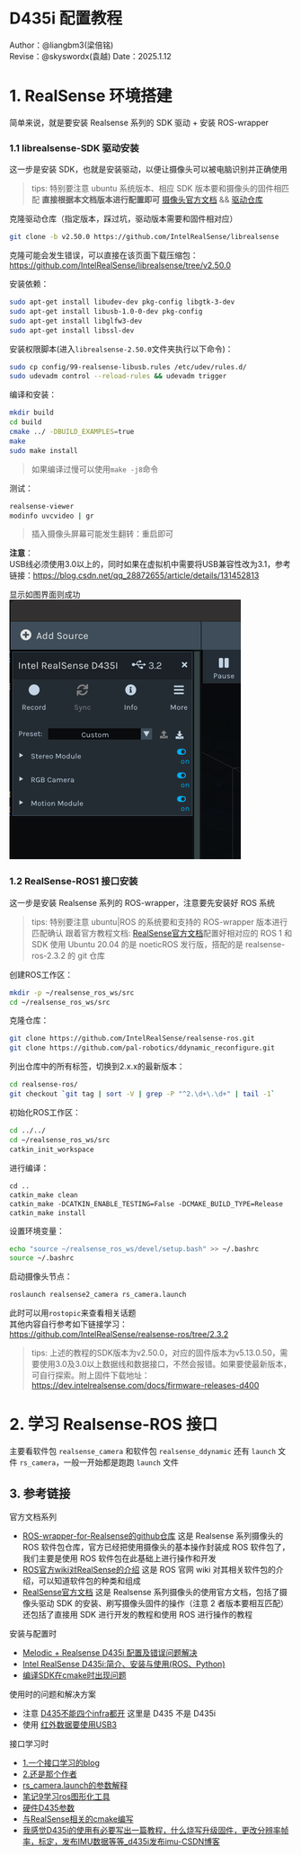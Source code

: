 # D435i 配置教程

Author：@liangbm3(梁倍铭)  
Revise：@skyswordx(袁越)
Date：2025.1.12

# 1. RealSense 环境搭建
简单来说，就是要安装 Realsense 系列的 SDK 驱动 + 安装 ROS-wrapper
### 1.1 librealsense-SDK 驱动安装

这一步是安装 SDK，也就是安装驱动，以便让摄像头可以被电脑识别并正确使用
> tips: 特别要注意 ubuntu 系统版本、相应 SDK 版本要和摄像头的固件相匹配
> **直接根据本文档版本进行配置即可**
> [摄像头官方文档](https://dev.intelrealsense.com/docs/docs-get-started) && [驱动仓库](https://github.com/IntelRealSense/librealsense)

克隆驱动仓库（指定版本，踩过坑，驱动版本需要和固件相对应）
```bash
git clone -b v2.50.0 https://github.com/IntelRealSense/librealsense  
```
克隆可能会发生错误，可以直接在该页面下载压缩包：
https://github.com/IntelRealSense/librealsense/tree/v2.50.0

安装依赖：
```bash
sudo apt-get install libudev-dev pkg-config libgtk-3-dev
sudo apt-get install libusb-1.0-0-dev pkg-config
sudo apt-get install libglfw3-dev
sudo apt-get install libssl-dev
```

安装权限脚本(进入`librealsense-2.50.0`文件夹执行以下命令)：
```bash
sudo cp config/99-realsense-libusb.rules /etc/udev/rules.d/
sudo udevadm control --reload-rules && udevadm trigger 
```

编译和安装：
```bash
mkdir build
cd build
cmake ../ -DBUILD_EXAMPLES=true
make
sudo make install
```

>如果编译过慢可以使用`make -j8`命令

测试：
```bash
realsense-viewer
modinfo uvcvideo | gr
```

>插入摄像头屏幕可能发生翻转：重启即可

**注意**：  
USB线必须使用3.0以上的，同时如果在虚拟机中需要将USB兼容性改为3.1，参考链接：<https://blog.csdn.net/qq_28872655/article/details/131452813>

显示如图界面则成功  
![alt text](./assets/image.png)

### 1.2 RealSense-ROS1 接口安装

这一步是安装 Realsense 系列的 ROS-wrapper，注意要先安装好 ROS 系统
> tips: 特别要注意 ubuntu|ROS 的系统要和支持的 ROS-wrapper 版本进行匹配确认
> 跟着官方教程文档: [RealSense官方文档](https://dev.intelrealsense.com/docs/ros2-align-depth)配置好相对应的 ROS 1 和 SDK
> 使用 Ubuntu 20.04 的是 noeticROS 发行版，搭配的是 realsense-ros-2.3.2 的 git 仓库

创建ROS工作区：
```bash
mkdir -p ~/realsense_ros_ws/src
cd ~/realsense_ros_ws/src
```

克隆仓库：
```bash
git clone https://github.com/IntelRealSense/realsense-ros.git
git clone https://github.com/pal-robotics/ddynamic_reconfigure.git
```

列出仓库中的所有标签，切换到2.x.x的最新版本：
```bash
cd realsense-ros/
git checkout `git tag | sort -V | grep -P "^2.\d+\.\d+" | tail -1`
```

初始化ROS工作区：
```bash
cd ../../
cd ~/realsense_ros_ws/src
catkin_init_workspace
```

进行编译：
```
cd ..
catkin_make clean
catkin_make -DCATKIN_ENABLE_TESTING=False -DCMAKE_BUILD_TYPE=Release
catkin_make install
```

设置环境变量：
```bash
echo "source ~/realsense_ros_ws/devel/setup.bash" >> ~/.bashrc
source ~/.bashrc
```

启动摄像头节点：
```bash
roslaunch realsense2_camera rs_camera.launch
```
此时可以用`rostopic`来查看相关话题  
其他内容自行参考如下链接学习：  
<https://github.com/IntelRealSense/realsense-ros/tree/2.3.2> 

> tips: 上述的教程的SDK版本为v2.50.0，对应的固件版本为v5.13.0.50，需要使用3.0及3.0以上数据线和数据接口，不然会报错。如果要使最新版本，可自行探索。附上固件下载地址：<https://dev.intelrealsense.com/docs/firmware-releases-d400>

# 2. 学习 Realsense-ROS 接口

主要看软件包 `realsense_camera` 和软件包 `realsense_ddynamic`
还有 `launch` 文件 `rs_camera`，一般一开始都是跑跑 `launch` 文件

## 3. 参考链接

官方文档系列
- [ROS-wrapper-for-Realsense的github仓库](https://github.com/IntelRealSense/realsense-ros)
	这是 Realsense 系列摄像头的 ROS 软件包仓库，官方已经把使用摄像头的基本操作封装成 ROS 软件包了，我们主要是使用 ROS 软件包在此基础上进行操作和开发
- [ROS官方wiki对RealSense的介绍](https://wiki.ros.org/RealSense)
	这是 ROS 官网 wiki 对其相关软件包的介绍，可以知道软件包的种类和组成
-  [RealSense官方文档](https://dev.intelrealsense.com/docs/ros2-align-depth)
	这是 Realsense 系列摄像头的使用官方文档，包括了摄像头驱动 SDK 的安装、刷写摄像头固件的操作（注意 2 者版本要相互匹配）还包括了直接用 SDK 进行开发的教程和使用 ROS 进行操作的教程

安装与配置时
+ [Melodic + Realsense D435i 配置及错误问题解决](https://blog.csdn.net/Hacker_MAI/article/details/107976049)
+ [Intel RealSense D435i:简介、安装与使用(ROS、Python)](https://zhaoxuhui.top/blog/2020/09/09/intel-realsense-d435i-installation-and-use.html)
+ [编译SDK在cmake时出现问题](https://github.com/IntelRealSense/librealsense/issues/11927)


使用时的问题和解决方案
- 注意 [D435不能四个infra都开](https://github.com/IntelRealSense/realsense-ros/issues/2753) 这里是 D435 不是 D435i
- 使用 [红外数据要使用USB3](https://github.com/IntelRealSense/realsense-ros/issues/2120)

接口学习时
-  [1.一个接口学习的blog](https://zhaoxuhui.top/blog/2020/09/09/intel-realsense-d435i-installation-and-use.html)
-  [2.还是那个作者](https://zhaoxuhui.top/blog/2020/09/25/intel-realsense-D435i-ROS-API-notes.html)
-  [rs_camera.launch的参数解释](https://blog.csdn.net/wt15172486270/article/details/132596736)
-  [笔记9学习ros图形化工具](https://www.cnblogs.com/linuxAndMcu/category/1424081.html)
-  [硬件D435参数](https://blog.csdn.net/weixin_52031103/article/details/123999674)
-  [与RealSense相关的cmake编写](https://blog.csdn.net/guangqianzhang/article/details/125930325)
-  [我感觉D435i的使用有必要写出一篇教程，什么烧写升级固件，更改分辨率帧率，标定，发布IMU数据等等_d435i发布imu-CSDN博客](https://blog.csdn.net/sinat_16643223/article/details/118959961)

